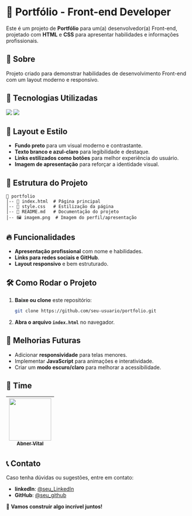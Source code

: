 # 🚀 Portfólio - Front-end Developer

Este é um projeto de **Portfólio** para um(a) desenvolvedor(a) Front-end, projetado com **HTML** e **CSS** para apresentar habilidades e informações profissionais.

## 🔖 Sobre
Projeto criado para demonstrar habilidades de desenvolvimento Front-end com um layout moderno e responsivo.

## 🚀 Tecnologias Utilizadas
<div>
  <img src="https://img.shields.io/badge/HTML5-E34F26?style=for-the-badge&logo=html5&logoColor=white">
  <img src="https://img.shields.io/badge/CSS3-1572B6?style=for-the-badge&logo=css3&logoColor=white">
</div>

## 🎨 Layout e Estilo
- **Fundo preto** para um visual moderno e contrastante.
- **Texto branco e azul-claro** para legibilidade e destaque.
- **Links estilizados como botões** para melhor experiência do usuário.
- **Imagem de apresentação** para reforçar a identidade visual.

## 📂 Estrutura do Projeto
```
📁 portfolio
│-- 📄 index.html  # Página principal
│-- 📄 style.css   # Estilização da página
│-- 📄 README.md   # Documentação do projeto
│-- 🖼️ imagem.png  # Imagem do perfil/apresentação
```

## 🔥 Funcionalidades
- **Apresentação profissional** com nome e habilidades.
- **Links para redes sociais e GitHub**.
- **Layout responsivo** e bem estruturado.

## 🛠 Como Rodar o Projeto
1. **Baixe ou clone** este repositório:
   ```bash
   git clone https://github.com/seu-usuario/portfolio.git
   ```
2. **Abra o arquivo `index.html`** no navegador.

## 📌 Melhorias Futuras
- Adicionar **responsividade** para telas menores.
- Implementar **JavaScript** para animações e interatividade.
- Criar um **modo escuro/claro** para melhorar a acessibilidade.

## 👥 Time
|  [<img loading="lazy" src="https://avatars.githubusercontent.com/u/102125924?v=4" width=115><br><sub>Abner Vital</sub>](https://github.com/AbnerVital) |
| :---: |

## 📞 Contato
Caso tenha dúvidas ou sugestões, entre em contato:
- **linkedIn**: [@seu_LinkedIn](https://www.linkedin.com/in/abner-vital-233730141/)
- **GitHub**: [@seu_github](https://github.com/AbnerVital)

🚀 **Vamos construir algo incrível juntos!**
